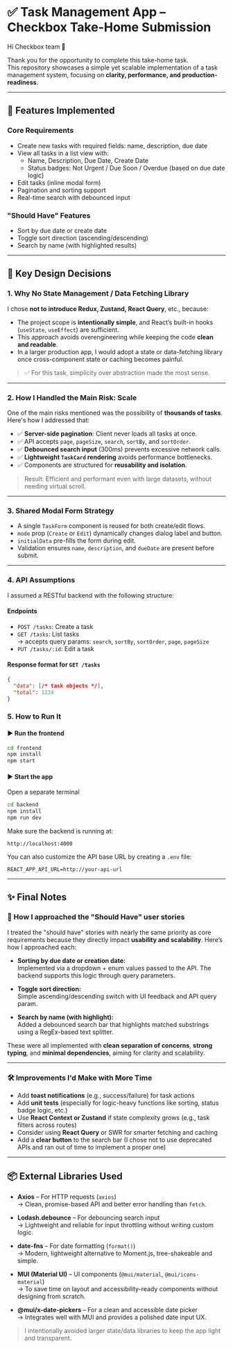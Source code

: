 # ✅ Task Management App – Checkbox Take-Home Submission

Hi Checkbox team 👋

Thank you for the opportunity to complete this take-home task.  
This repository showcases a simple yet scalable implementation of a task management system, focusing on **clarity, performance, and production-readiness**.

---

## 🎯 Features Implemented

### Core Requirements
- Create new tasks with required fields: name, description, due date
- View all tasks in a list view with:
  - Name, Description, Due Date, Create Date
  - Status badges: Not Urgent / Due Soon / Overdue (based on due date logic)
- Edit tasks (inline modal form)
- Pagination and sorting support
- Real-time search with debounced input

### "Should Have" Features
- Sort by due date or create date
- Toggle sort direction (ascending/descending)
- Search by name (with highlighted results)

---

## 🧠 Key Design Decisions

### 1. Why No State Management / Data Fetching Library
I chose **not to introduce Redux, Zustand, React Query**, etc., because:
- The project scope is **intentionally simple**, and React’s built-in hooks (`useState`, `useEffect`) are sufficient.
- This approach avoids overengineering while keeping the code **clean and readable**.
- In a larger production app, I would adopt a state or data-fetching library once cross-component state or caching becomes painful.

> ✅ For this task, simplicity over abstraction made the most sense.

---

### 2. How I Handled the Main Risk: Scale
One of the main risks mentioned was the possibility of **thousands of tasks**. Here's how I addressed that:

- ✅ **Server-side pagination**: Client never loads all tasks at once.
- ✅ API accepts `page`, `pageSize`, `search`, `sortBy`, and `sortOrder`.
- ✅ **Debounced search input** (300ms) prevents excessive network calls.
- ✅ **Lightweight `TaskCard` rendering** avoids performance bottlenecks.
- ✅ Components are structured for **reusability and isolation**.

> Result: Efficient and performant even with large datasets, without needing virtual scroll.

---

### 3. Shared Modal Form Strategy
- A single `TaskForm` component is reused for both create/edit flows.
- `mode` prop (`Create` or `Edit`) dynamically changes dialog label and button.
- `initialData` pre-fills the form during edit.
- Validation ensures `name`, `description`, and `dueDate` are present before submit.

---

### 4. API Assumptions
I assumed a RESTful backend with the following structure:

#### Endpoints
- `POST /tasks`: Create a task
- `GET /tasks`: List tasks  
   → accepts query params: `search`, `sortBy`, `sortOrder`, `page`, `pageSize`
- `PUT /tasks/:id`: Edit a task

#### Response format for `GET /tasks`
```json
{
  "data": [/* task objects */],
  "total": 1234
}
```

### 5. How to Run It

#### ▶️ Run the frontend
```bash
cd frontend
npm install
npm start
```

#### ▶️ Start the app
Open a separate terminal
```bash
cd backend
npm install
npm run dev
```

Make sure the backend is running at:

```
http://localhost:4000
```

You can also customize the API base URL by creating a `.env` file:

```env
REACT_APP_API_URL=http://your-api-url
```

---

## ✨ Final Notes

### 🧭 How I approached the "Should Have" user stories
I treated the "should have" stories with nearly the same priority as core requirements because they directly impact **usability and scalability**. Here’s how I approached each:

- **Sorting by due date or creation date:**  
  Implemented via a dropdown + enum values passed to the API. The backend supports this logic through query parameters.

- **Toggle sort direction:**  
  Simple ascending/descending switch with UI feedback and API query param.

- **Search by name (with highlight):**  
  Added a debounced search bar that highlights matched substrings using a RegEx-based text splitter.

These were all implemented with **clean separation of concerns**, **strong typing**, and **minimal dependencies**, aiming for clarity and scalability.

---

### 🛠️ Improvements I'd Make with More Time

- Add **toast notifications** (e.g., success/failure) for task actions  
- Add **unit tests** (especially for logic-heavy functions like sorting, status badge logic, etc.)
- Use **React Context or Zustand** if state complexity grows (e.g., task filters across routes)
- Consider using **React Query** or SWR for smarter fetching and caching
- Add a **clear button** to the search bar (I chose not to use deprecated APIs and ran out of time to implement a proper one)

---

## 📦 External Libraries Used

- **Axios** – For HTTP requests (`axios`)  
  → Clean, promise-based API and better error handling than `fetch`.

- **Lodash.debounce** – For debouncing search input  
  → Lightweight and reliable for input throttling without writing custom logic.

- **date-fns** – For date formatting (`format()`)  
  → Modern, lightweight alternative to Moment.js, tree-shakeable and simple.

- **MUI (Material UI)** – UI components (`@mui/material`, `@mui/icons-material`)  
  → To save time on layout and accessibility-ready components without designing from scratch.

- **@mui/x-date-pickers** – For a clean and accessible date picker  
  → Integrates well with MUI and provides a polished date input UX.

> I intentionally avoided larger state/data libraries to keep the app light and transparent.


